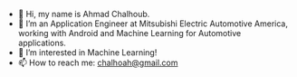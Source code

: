 - 👋 Hi, my name is Ahmad Chalhoub.
- 🌱 I’m an Application Engineer at Mitsubishi Electric Automotive America, working with Android and Machine Learning
for Automotive applications.
- 👀 I’m interested in Machine Learning!
- 📫 How to reach me: chalhoah@gmail.com

<!---
ahmadchalhoub/ahmadchalhoub is a ✨ special ✨ repository because its `README.md` (this file) appears on your GitHub profile.
You can click the Preview link to take a look at your changes.
--->
